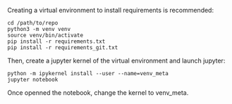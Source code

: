 

Creating a virtual environment to install requirements is recommended:

```
cd /path/to/repo
python3 -m venv venv
source venv/bin/activate
pip install -r requirements.txt
pip install -r requirements_git.txt
```

Then, create a jupyter kernel of the virtual environment and launch jupyter:

```
python -m ipykernel install --user --name=venv_meta
jupyter notebook
```

Once openned the notebook, change the kernel to venv_meta.
